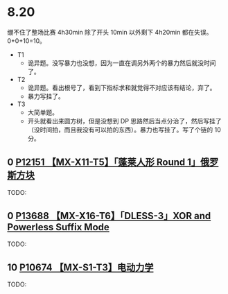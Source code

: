 # 8.20

绷不住了整场比赛 4h30min 除了开头 10min 以外剩下 4h20min 都在失误。0+0+10=10。

- T1
  - 诡异题。没写暴力也没想，因为一直在调另外两个的暴力然后就没时间了。
- T2
  - 诡异题。看出根号了，看到下指标求和就觉得不对应该有结论，弃了。
  - 暴力写挂了。
- T3
  - 大简单题。
  - 开头就看出来圆方树，但是没想到 DP 思路然后当点分治了，然后写挂了（没时间拍，而且我没有可以拍的东西）。暴力也写挂了。写了个链的 10 分。

## 0 [P12151 【MX-X11-T5】「蓬莱人形 Round 1」俄罗斯方块](https://www.luogu.com.cn/problem/P12151)

TODO:

## 0 [P13688 【MX-X16-T6】「DLESS-3」XOR and Powerless Suffix Mode](https://www.luogu.com.cn/problem/P13688)

TODO:

## 10 [P10674 【MX-S1-T3】电动力学](https://www.luogu.com.cn/problem/P10674)

TODO:

